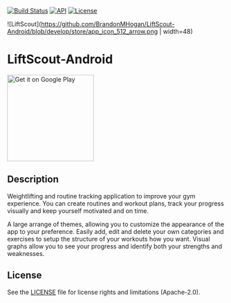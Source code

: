 [![Build Status](https://travis-ci.org/BrandonMHogan/LiftScout-Android.svg?branch=develop)](https://travis-ci.org/BrandonMHogan/LiftScout-Android) [![API](https://img.shields.io/badge/API-18%2B-brightgreen.svg?style=flat)](https://android-arsenal.com/api?level=18) [![License](https://img.shields.io/badge/License-Apache%202.0-blue.svg)](https://opensource.org/licenses/Apache-2.0)

![LiftScout](https://github.com/BrandonMHogan/LiftScout-Android/blob/develop/store/app_icon_512_arrow.png | width=48)

#  LiftScout-Android   
 <a href='https://play.google.com/store/apps/details?id=com.brandonhogan.liftscout&pcampaignid=MKT-Other-global-all-co-prtnr-py-PartBadge-Mar2515-1'><img width='200' alt='Get it on Google Play' src='https://play.google.com/intl/en_us/badges/images/generic/en_badge_web_generic.png'/></a>


## Description
Weightlifting and routine tracking application to improve your gym experience. You can create routines and workout plans, track your progress visually and keep yourself motivated and on time.

A large arrange of themes, allowing you to customize the appearance of the app to your preference.
Easily add, edit and delete your own categories and exercises to setup the structure of your workouts how you want.
Visual graphs allow you to see your progress and identify both your strengths and weaknesses.


## License
See the [LICENSE](LICENSE.md) file for license rights and limitations (Apache-2.0).

